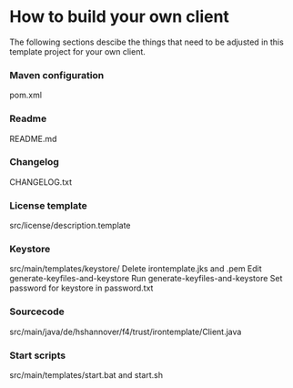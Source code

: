 How to build your own client
============================

The following sections descibe the things that need to be adjusted in this template
project for your own client.

### Maven configuration
pom.xml

### Readme
README.md

### Changelog
CHANGELOG.txt

### License template
src/license/description.template

### Keystore
src/main/templates/keystore/
Delete irontemplate.jks and .pem
Edit generate-keyfiles-and-keystore
Run generate-keyfiles-and-keystore
Set password for keystore in password.txt

### Sourcecode
src/main/java/de/hshannover/f4/trust/irontemplate/Client.java

### Start scripts
src/main/templates/start.bat and start.sh